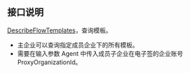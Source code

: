 ## 接口说明
[DescribeFlowTemplates](https://cloud.tencent.com/document/api/1323/74803)，查询模板。
- 主企业可以查询指定成员企业下的所有模板。
- 需要在输入参数 Agent 中传入成员子企业在电子签的企业账号 ProxyOrganizationId。
